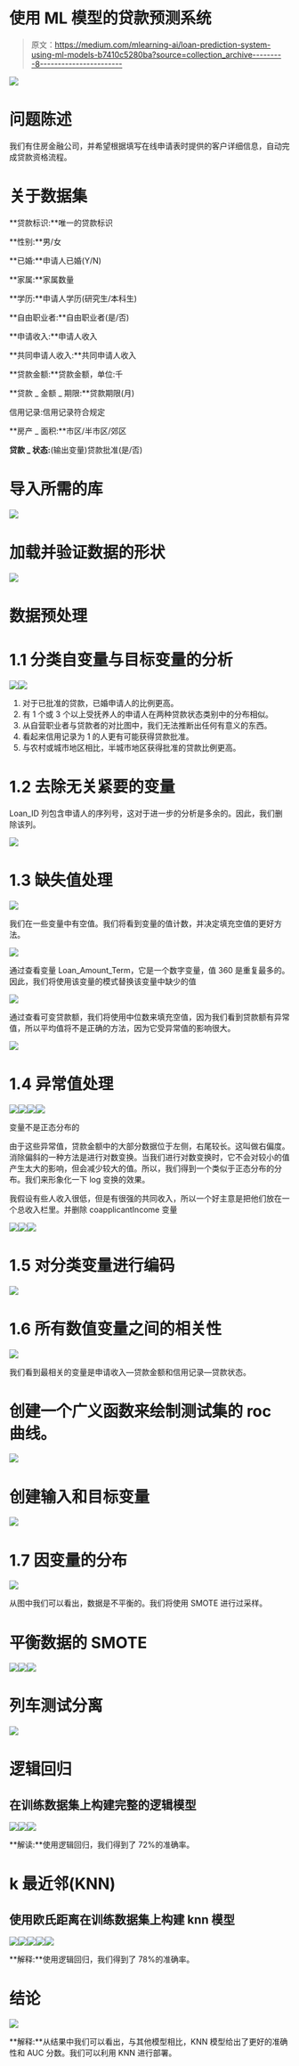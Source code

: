 # 使用 ML 模型的贷款预测系统

> 原文：<https://medium.com/mlearning-ai/loan-prediction-system-using-ml-models-b7410c5280ba?source=collection_archive---------8----------------------->

![](img/a3f925e87a11d91a79c25f1a5851e2fb.png)

# 问题陈述

我们有住房金融公司，并希望根据填写在线申请表时提供的客户详细信息，自动完成贷款资格流程。

# 关于数据集

**贷款标识:**唯一的贷款标识

**性别:**男/女

**已婚:**申请人已婚(Y/N)

**家属:**家属数量

**学历:**申请人学历(研究生/本科生)

**自由职业者:**自由职业者(是/否)

**申请收入:**申请人收入

**共同申请人收入:**共同申请人收入

**贷款金额:**贷款金额，单位:千

**贷款 _ 金额 _ 期限:**贷款期限(月)

信用记录:信用记录符合规定

**房产 _ 面积:**市区/半市区/郊区

**贷款 _ 状态:**(输出变量)贷款批准(是/否)

# 导入所需的库

![](img/9673312176ff5a025c92dc1ebfc6afb0.png)

# 加载并验证数据的形状

![](img/46ae0b4e729c6a7b652c11070d95f5b6.png)

# 数据预处理

# 1.1 分类自变量与目标变量的分析

![](img/3be86a601d521fe535a9dca8df31a987.png)![](img/8937500a8433b4bbcb1e3bf9651ce9d4.png)

1.  对于已批准的贷款，已婚申请人的比例更高。
2.  有 1 个或 3 个以上受抚养人的申请人在两种贷款状态类别中的分布相似。
3.  从自营职业者与贷款者的对比图中，我们无法推断出任何有意义的东西。
4.  看起来信用记录为 1 的人更有可能获得贷款批准。
5.  与农村或城市地区相比，半城市地区获得批准的贷款比例更高。

# 1.2 去除无关紧要的变量

Loan_ID 列包含申请人的序列号，这对于进一步的分析是多余的。因此，我们删除该列。

![](img/e64b5512f7e700415306a784d82e8d87.png)

# 1.3 缺失值处理

![](img/26187127f9cacb9579479cdb041c4351.png)

我们在一些变量中有空值。我们将看到变量的值计数，并决定填充空值的更好方法。

![](img/65cfd74599fe2567c71eef8b022b4818.png)

通过查看变量 Loan_Amount_Term，它是一个数字变量，值 360 是重复最多的。因此，我们将使用该变量的模式替换该变量中缺少的值

![](img/a8ed282543098a6d52ce4ddac6f3ccc6.png)

通过查看可变贷款额，我们将使用中位数来填充空值，因为我们看到贷款额有异常值，所以平均值将不是正确的方法，因为它受异常值的影响很大。

![](img/15b05e3cd219aa2f06d106d57af7b1fe.png)

# 1.4 异常值处理

![](img/7638f1da06a3e265ca5cfa90ec41d414.png)![](img/31b094d839d5a544a7ea844937a04de5.png)![](img/7e4bcab91ef3ba99f0bc481741f8e901.png)![](img/0cd057de2e8ac7710ea76a450e7e3fd9.png)

变量不是正态分布的

由于这些异常值，贷款金额中的大部分数据位于左侧，右尾较长。这叫做右偏度。消除偏斜的一种方法是进行对数变换。当我们进行对数变换时，它不会对较小的值产生太大的影响，但会减少较大的值。所以，我们得到一个类似于正态分布的分布。我们来形象化一下 log 变换的效果。

我假设有些人收入很低，但是有很强的共同收入，所以一个好主意是把他们放在一个总收入栏里。并删除 coapplicantIncome 变量

![](img/f65e10d9c3ddb38792e808ca2634adae.png)![](img/0441534801da8db83ac14dcf9d66b8d2.png)![](img/489b81f5f9d2372d29d8b136da011a28.png)

# 1.5 对分类变量进行编码

![](img/6697fca1261a87329b2bc8a1a76bd4cb.png)

# 1.6 所有数值变量之间的相关性

![](img/9472f740830be11177cf8b6dcadf20b3.png)

我们看到最相关的变量是申请收入—贷款金额和信用记录—贷款状态。

# 创建一个广义函数来绘制测试集的 roc 曲线。

![](img/3ae7cf106f68150e3fec73e557b4bdc7.png)

# **创建输入和目标变量**

![](img/f6ef65fec0da035cdb0050648a15d2f2.png)

# 1.7 因变量的分布

![](img/d43d89879d356fa9e5221a15c0064870.png)

从图中我们可以看出，数据是不平衡的。我们将使用 SMOTE 进行过采样。

# 平衡数据的 SMOTE

![](img/5c674b561c140e317aa5d29f7c5674fc.png)![](img/9b04363a8c0fcf9bad0eae618b69e640.png)![](img/b7e49aca674b6afc3bfde8f3a3a5414f.png)

# 列车测试分离

![](img/2f2c595a81cf33e903171e76ef86972e.png)

# 逻辑回归

## 在训练数据集上构建完整的逻辑模型

![](img/c94aca21dc430b3ad026a14e670bf34a.png)![](img/9ecae12f20cd13860732f4a411f82411.png)![](img/b14154b966349fce61cf08a802a16d8e.png)

**解读:**使用逻辑回归，我们得到了 72%的准确率。

# k 最近邻(KNN)

## 使用欧氏距离在训练数据集上构建 knn 模型

![](img/8175b7a4fbb6317464799e618e5975c7.png)![](img/ad67f679e6b969c8f6285a50eb73954c.png)![](img/6b630881989ee62037823001d7aa49e8.png)![](img/b17ae348b5a27ef3cf1a5bef0d78d6c1.png)![](img/eabdb615be17d9b221efbedee8e48ffd.png)

**解释:**使用逻辑回归，我们得到了 78%的准确率。

# 结论

![](img/5453ded8e5a7955da1f48855bca6de8a.png)

**解释:**从结果中我们可以看出，与其他模型相比，KNN 模型给出了更好的准确性和 AUC 分数。我们可以利用 KNN 进行部署。